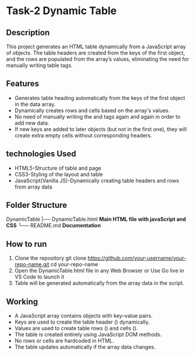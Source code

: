# Task-2 Dynamic Table

## Description
This project generates an HTML table dynamically from a JavaScript array of objects. The table headers are created from the keys of the first object, and the rows are populated from the array’s values, eliminating the need for manually writing table tags.

## Features
- Generates table heading automatically from the keys of the first object in the data array.
- Dynamically creates rows and cells based on the array's values.
- No need of manually writing the <tr> and <td> tags again and again in order to add new data.
- If new keys are added to later objects (but not in the first one), they will create extra empty cells without corresponding headers.

## technologies Used
- HTML5-Structure of table and page
- CSS3-Styling of the layout and table
- JavaScript(Vanilla JS)-Dynamically creating table headers and rows from array data

## Folder Structure
DynamicTable
   |── DynamicTable.html **Main HTML file with javaScript and CSS**
   └── README.md **Documentation**

## How to run 
1. Clone the repository
    git clone https://github.com/your-username/your-repo-name.git
    cd your-repo-name
2. Open the DynamicTable.html file in any Web Browser
    or
    Use Go live in VS Code to launch it
3. Table will be generated automatically from the array data in the script.

## Working
- A JavaScript array contains objects with key–value pairs.
- Keys are used to create the table header (<thead>) dynamically.
- Values are used to create table rows (<tr>) and cells (<td>).
- The table is created entirely using JavaScript DOM methods.
- No rows or cells are hardcoded in HTML.
- The table updates automatically if the array data changes.




